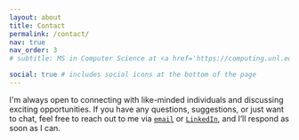 ```yaml
---
layout: about
title: Contact
permalink: /contact/
nav: true
nav_order: 3
# subtitle: MS in Computer Science at <a href='https://computing.unl.edu/'>School of Computing at UNL</a>, Lincoln, NE.

social: true # includes social icons at the bottom of the page
---
```


I'm always open to connecting with like-minded individuals and discussing exciting opportunities. If you have any questions, suggestions, or just want to chat, feel free to reach out to me via [`email`](mailto:rgaire2@unl.edu) or [`LinkedIn`](https://www.linkedin.com/in/rrgaire), and I’ll respond as soon as I can.